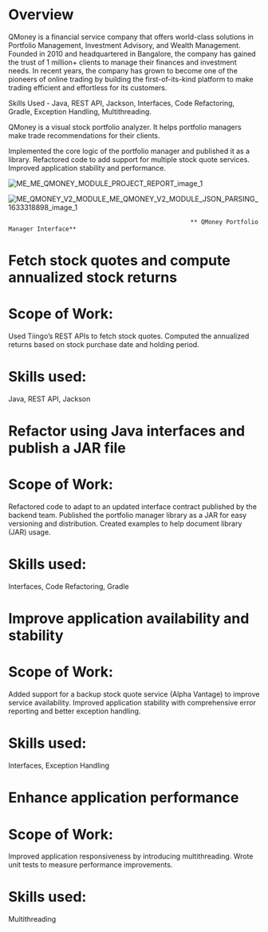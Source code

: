 
# Overview 
QMoney is a financial service company that offers world-class solutions in Portfolio Management, Investment Advisory, and Wealth Management. Founded in 2010 and headquartered in Bangalore, the company has gained the trust of 1 million+ clients to manage their finances and investment needs. In recent years, the company has grown to become one of the pioneers of online trading by building the first-of-its-kind platform to make trading efficient and effortless for its customers.

Skills Used - Java, REST API, Jackson, Interfaces, Code Refactoring, Gradle, Exception Handling, Multithreading.

QMoney is a visual stock portfolio analyzer. It helps portfolio managers make trade recommendations for their clients.

Implemented the core logic of the portfolio manager and published it as a library.
Refactored code to add support for multiple stock quote services.
Improved application stability and performance.



![ME_ME_QMONEY_MODULE_PROJECT_REPORT_image_1](https://github.com/Biswajit-end-10/QMONEY/assets/145575757/b9286a0e-d6b8-4aad-aa94-7fcd398811c2)

![ME_QMONEY_V2_MODULE_ME_QMONEY_V2_MODULE_JSON_PARSING_1633318898_image_1](https://github.com/Biswajit-end-10/QMONEY/assets/145575757/6753c9b5-b3c1-4844-a2b9-3053bc36577b)

                                                       ** QMoney Portfolio Manager Interface**
# Fetch stock quotes and compute annualized stock returns


# Scope of Work:

Used Tiingo’s REST APIs to fetch stock quotes.
Computed the annualized returns based on stock purchase date and holding period.

# Skills used:

Java, REST API, Jackson

# Refactor using Java interfaces and publish a JAR file

# Scope of Work:
Refactored code to adapt to an updated interface contract published by the backend team.
Published the portfolio manager library as a JAR for easy versioning and distribution.
Created examples to help document library (JAR) usage.

# Skills used:
Interfaces, Code Refactoring, Gradle

# Improve application availability and stability


# Scope of Work:

Added support for a backup stock quote service (Alpha Vantage) to improve service availability.
Improved application stability with comprehensive error reporting and better exception handling.

# Skills used:

Interfaces, Exception Handling

# Enhance application performance

# Scope of Work:

Improved application responsiveness by introducing multithreading.
Wrote unit tests to measure performance improvements.

# Skills used:
Multithreading



